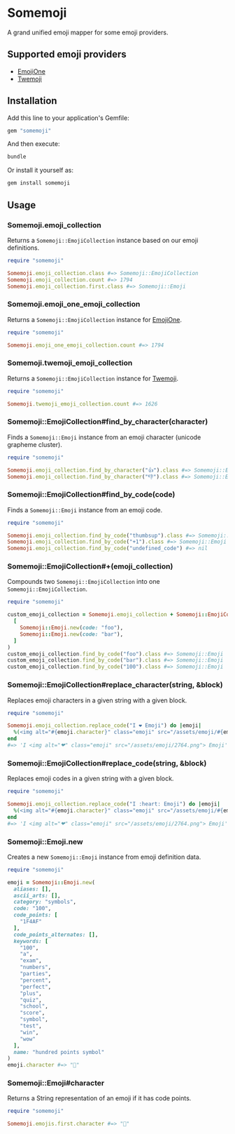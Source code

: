 # Somemoji

A grand unified emoji mapper for some emoji providers.

## Supported emoji providers

- [EmojiOne](http://emojione.com/)
- [Twemoji](http://twitter.github.io/twemoji/)

## Installation

Add this line to your application's Gemfile:

```ruby
gem "somemoji"
```

And then execute:

```bash
bundle
```

Or install it yourself as:

```bash
gem install somemoji
```

## Usage

### Somemoji.emoji_collection

Returns a `Somemoji::EmojiCollection` instance based on our emoji definitions.

```ruby
require "somemoji"

Somemoji.emoji_collection.class #=> Somemoji::EmojiCollection
Somemoji.emoji_collection.count #=> 1794
Somemoji.emoji_collection.first.class #=> Somemoji::Emoji
```

### Somemoji.emoji_one_emoji_collection

Returns a `Somemoji::EmojiCollection` instance for [EmojiOne](http://emojione.com/).

```ruby
require "somemoji"

Somemoji.emoji_one_emoji_collection.count #=> 1794
```

### Somemoji.twemoji_emoji_collection

Returns a `Somemoji::EmojiCollection` instance for [Twemoji](http://twitter.github.io/twemoji/).

```ruby
require "somemoji"

Somemoji.twemoji_emoji_collection.count #=> 1626
```

### Somemoji::EmojiCollection#find_by_character(character)

Finds a `Somemoji::Emoji` instance from an emoji character (unicode grapheme cluster).

```ruby
require "somemoji"

Somemoji.emoji_collection.find_by_character("👍").class #=> Somemoji::Emoji
Somemoji.emoji_collection.find_by_character("👎").class #=> Somemoji::Emoji
```

### Somemoji::EmojiCollection#find_by_code(code)

Finds a `Somemoji::Emoji` instance from an emoji code.

```ruby
require "somemoji"

Somemoji.emoji_collection.find_by_code("thumbsup").class #=> Somemoji::Emoji
Somemoji.emoji_collection.find_by_code("+1").class #=> Somemoji::Emoji
Somemoji.emoji_collection.find_by_code("undefined_code") #=> nil
```

### Somemoji::EmojiCollection#+(emoji_collection)

Compounds two `Somemoji::EmojiCollection` into one `Somemoji::EmojiCollection`.

```ruby
require "somemoji"

custom_emoji_collection = Somemoji.emoji_collection + Somemoji::EmojiCollection.new(
  [
    Somemoji::Emoji.new(code: "foo"),
    Somemoji::Emoji.new(code: "bar"),
  ]
)
custom_emoji_collection.find_by_code("foo").class #=> Somemoji::Emoji
custom_emoji_collection.find_by_code("bar").class #=> Somemoji::Emoji
custom_emoji_collection.find_by_code("100").class #=> Somemoji::Emoji
```

### Somemoji::EmojiCollection#replace_character(string, &block)

Replaces emoji characters in a given string with a given block.

```ruby
require "somemoji"

Somemoji.emoji_collection.replace_code("I ❤ Emoji") do |emoji|
  %(<img alt="#{emoji.character}" class="emoji" src="/assets/emoji/#{emoji.code_points.join('-').downcase}.png">)
end
#=> 'I <img alt="❤" class="emoji" src="/assets/emoji/2764.png"> Emoji'
```

### Somemoji::EmojiCollection#replace_code(string, &block)

Replaces emoji codes in a given string with a given block.

```ruby
require "somemoji"

Somemoji.emoji_collection.replace_code("I :heart: Emoji") do |emoji|
  %(<img alt="#{emoji.character}" class="emoji" src="/assets/emoji/#{emoji.code_points.join('-').downcase}.png">)
end
#=> 'I <img alt="❤" class="emoji" src="/assets/emoji/2764.png"> Emoji'
```

### Somemoji::Emoji.new

Creates a new `Somemoji::Emoji` instance from emoji definition data.

```ruby
require "somemoji"

emoji = Somemoji::Emoji.new(
  aliases: [],
  ascii_arts: [],
  category: "symbols",
  code: "100",
  code_points: [
    "1F4AF"
  ],
  code_points_alternates: [],
  keywords: [
    "100",
    "a",
    "exam",
    "numbers",
    "parties",
    "percent",
    "perfect",
    "plus",
    "quiz",
    "school",
    "score",
    "symbol",
    "test",
    "win",
    "wow"
  ],
  name: "hundred points symbol"
)
emoji.character #=> "💯"
```

### Somemoji::Emoji#character

Returns a String representation of an emoji if it has code points.

```ruby
require "somemoji"

Somemoji.emojis.first.character #=> "💯"
```
